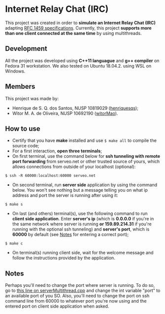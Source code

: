 # Internet Relay Chat (IRC)

This project was created in order to **simulate an Internet Relay Chat (IRC)** adapting [RFC 1459 specifications](https://tools.ietf.org/html/rfc1459). Currently, this project **supports more than one client connected at the same time** by using multithreads.

## Development

All the project was developed using **C++11 languague** and **g++ compiler** on Fedora 31 workstation. We also tested on Ubuntu 18.04.2. using WSL on Windows.

## Members

This project was made by:

- Henrique de S. Q. dos Santos, NUSP 10819029 ([henriquesqs](https://github.com/henriquesqs));
- Witor M. A. de Oliveira, NUSP 10692190 ([witorMao](https://github.com/witormao)).

## How to use

- Certify that you have **make** installed and use `$ make all` to compile the source code;
- For a first interaction, **open three terminals**;
- On first terminal, use the command below for **ssh tunneling with remote port forwarding** from serveo.net or other trusted source of yours, which allows connections from outside of your localhost (optional): 
```
$ ssh -R 60000:localhost:60000 serveo.net
```
- On second terminal, run **server side** application by using the command below. You won't see nothing but a message telling you on what ip address and port the server is running after using it:
```
$ make s
```
- On last (and others) terminal(s), use the following command to run **client side application**. Enter **server's ip** (which is **0.0.0.0** if you're in the same network where server is running **or 159.89.214.31** if you're running with the optional ssh tunneling) and **server's port**, which is **60000** by default (see [Notes](https://github.com/henriquesqs/University/tree/master/Computer%20Networks#Notes) for entering a correct port);
```
$ make c
```
- On terminal(s) running client side, wait for the welcome message and follow the instructions provided by the application.

## Notes
Perhaps you'll need to change the port where server is running. To do so, go to [this line on serverMultithread.cpp](https://github.com/henriquesqs/University/blob/ee87ab6dfadc5293c767998f89ddf106f587d18e/Computer%20Networks/chat/serverMultithread.cpp#L825) and change the int variable "port" to an available port of you SO. Also, you'll need to change the port on ssh command line from 60000 to whatever port you're now using and the entered port on client side application when asked.
